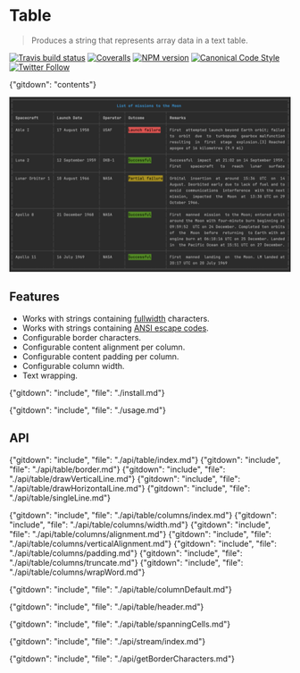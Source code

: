 # Table

> Produces a string that represents array data in a text table.

[![Travis build status](http://img.shields.io/travis/gajus/table/master.svg?style=flat-square)](https://travis-ci.org/gajus/table)
[![Coveralls](https://img.shields.io/coveralls/gajus/table.svg?style=flat-square)](https://coveralls.io/github/gajus/table)
[![NPM version](http://img.shields.io/npm/v/table.svg?style=flat-square)](https://www.npmjs.org/package/table)
[![Canonical Code Style](https://img.shields.io/badge/code%20style-canonical-blue.svg?style=flat-square)](https://github.com/gajus/canonical)
[![Twitter Follow](https://img.shields.io/twitter/follow/kuizinas.svg?style=social&label=Follow)](https://twitter.com/kuizinas)

{"gitdown": "contents"}

![Demo of table displaying a list of missions to the Moon.](./.README/demo.png)

## Features

* Works with strings containing [fullwidth](https://en.wikipedia.org/wiki/Halfwidth_and_fullwidth_forms) characters.
* Works with strings containing [ANSI escape codes](https://en.wikipedia.org/wiki/ANSI_escape_code).
* Configurable border characters.
* Configurable content alignment per column.
* Configurable content padding per column.
* Configurable column width.
* Text wrapping.

{"gitdown": "include", "file": "./install.md"}

{"gitdown": "include", "file": "./usage.md"}

## API

{"gitdown": "include", "file": "./api/table/index.md"}
{"gitdown": "include", "file": "./api/table/border.md"}
{"gitdown": "include", "file": "./api/table/drawVerticalLine.md"}
{"gitdown": "include", "file": "./api/table/drawHorizontalLine.md"}
{"gitdown": "include", "file": "./api/table/singleLine.md"}

{"gitdown": "include", "file": "./api/table/columns/index.md"}
{"gitdown": "include", "file": "./api/table/columns/width.md"}
{"gitdown": "include", "file": "./api/table/columns/alignment.md"}
{"gitdown": "include", "file": "./api/table/columns/verticalAlignment.md"}
{"gitdown": "include", "file": "./api/table/columns/padding.md"}
{"gitdown": "include", "file": "./api/table/columns/truncate.md"}
{"gitdown": "include", "file": "./api/table/columns/wrapWord.md"}

{"gitdown": "include", "file": "./api/table/columnDefault.md"}

{"gitdown": "include", "file": "./api/table/header.md"}

{"gitdown": "include", "file": "./api/table/spanningCells.md"}

{"gitdown": "include", "file": "./api/stream/index.md"}

{"gitdown": "include", "file": "./api/getBorderCharacters.md"}
